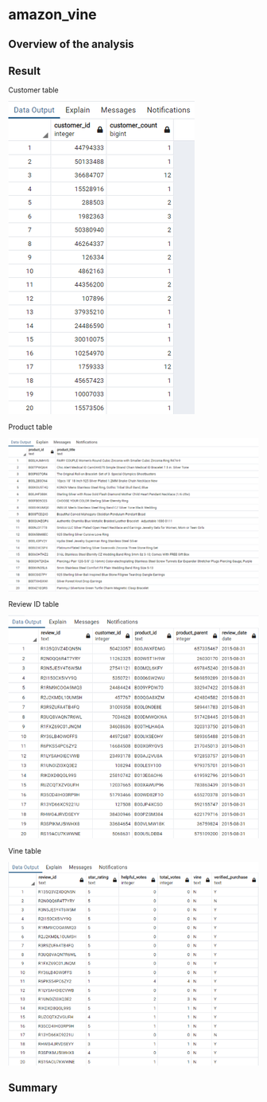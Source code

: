 # amazon_vine

## Overview of the analysis

## Result

Customer table

![pgAdmin_customers_table](https://github.com/Krystal313/amazon_vine/blob/3e546a639bfb281e804d145353c9d2bee3e5061a/Resources/pgAdmin_customers_table.png)

Product table

![pgAdmin_products_table](https://github.com/Krystal313/amazon_vine/blob/3e546a639bfb281e804d145353c9d2bee3e5061a/Resources/pgAdmin_products_table.png)

Review ID table

![pgAdmin_review_id_table](https://github.com/Krystal313/amazon_vine/blob/3e546a639bfb281e804d145353c9d2bee3e5061a/Resources/pgAdmin_review_id_table.png)

Vine table

![pgAdmin_Vine_table](https://github.com/Krystal313/amazon_vine/blob/3e546a639bfb281e804d145353c9d2bee3e5061a/Resources/pgAdmin_Vine_table.png)

## Summary
